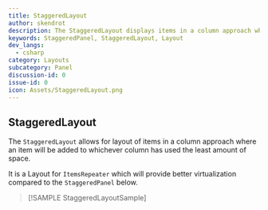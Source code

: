 ```yaml
---
title: StaggeredLayout
author: skendrot
description: The StaggeredLayout displays items in a column approach where an item will be added to whichever column has used the least amount of space.
keywords: StaggeredPanel, StaggeredLayout, Layout
dev_langs:
  - csharp
category: Layouts
subcategory: Panel
discussion-id: 0
issue-id: 0
icon: Assets/StaggeredLayout.png
---
```


## StaggeredLayout

The `StaggeredLayout` allows for layout of items in a column approach where an item will be added to whichever column has used the least amount of space.

It is a Layout for `ItemsRepeater` which will provide better virtualization compared to the `StaggeredPanel` below.

> [!SAMPLE StaggeredLayoutSample]

